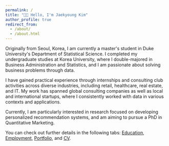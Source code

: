 ```yaml
---
permalink: /
title: "👋🏼 Hello, I'm Jaekyoung Kim"
author_profile: true
redirect_from: 
  - /about/
  - /about.html
---
```


Originally from Seoul, Korea, I am currently a master's student in Duke University's Department of Statistical Science. I completed my undergraduate studies at Korea University, where I double-majored in Business Administration and Statistics, and I am passionate about solving business problems through data.

I have gained practical experience through internships and consulting club activities across diverse industries, including retail, healthcare, real estate, and IT. My work has spanned global consulting companies as well as local and international startups, where I consistently worked with data in various contexts and applications. 

Currently, I am particularly interested in research focused on developing personalized recommendation systems, and am aiming to pursue a PhD in Quantitative Marketing.

You can check out further details in the following tabs: [Education](https://jk-j-kim.github.io/education/), [Employment](https://jk-j-kim.github.io/employment/), [Portfolio](https://jk-j-kim.github.io/portfolio/), and [CV](https://jk-j-kim.github.io/cv/). 